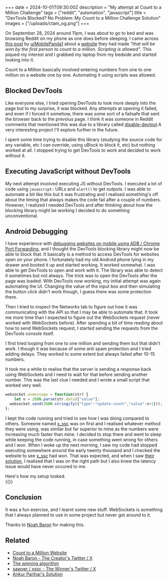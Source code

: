 +++
date = 2024-10-01T09:30:00Z
description = "My attempt at Count to a Million Challenge"
tags = ["reddit", "automation", "javascript"]
title = "DevTools Blocked? No Problem: My Count to a Million Challenge Solution"
images = ["/uploads/ctam_og.png"]
+++

On September 28, 2024 around 11pm, I was about to go to bed and was browsing Reddit on my phone as one does before sleeping. I came across [this post](https://www.reddit.com/r/webdev/comments/1frg8r2/i_built_a_website_that_will_be_won_by_the_first/) by [u/MobilePanda1](https://www.reddit.com/user/MobilePanda1/) about a [website](https://counttoamillion.com/) they had made *"that will be won by the first person to count to a million. Scripting is allowed"*. This piqued my interest and I grabbed my laptop from my bedside and started looking into it.

Count to a Million basically involved entering numbers from one to one million on a website one by one. Automating it using scripts was allowed.

## Blocked DevTools

Like everyone else, I tried opening DevTools to look more deeply into the page but to my surprise, it was blocked. Any attempts at opening it failed, and even if I forced it somehow, there was some sort of a failsafe that sent the browser back to the prevoius page. I think it was someone in Reddit comments that mentioned this was due to a library called [disable-devtool](https://github.com/theajack/disable-devtool).A very interesting project I'll explore further in the future.

I spent some time trying to disable this library (studying the source code for any variable, etc I can override, using uBlock to block it, etc) but nothing worked at all. I stopped trying to get DevTools to work and decided to work without it.

## Executing JavaScript without DevTools

My next attempt involved executing JS without DevTools. I executed a lot of code using `javascript:` URLs and `alert()` to get outputs. I was able to automate a bit like this but it was frustrating and I realised something's off about the timing that always makes the code fail after a couple of numbers. However, I realized I needed DevTools and after thinking about how the blocking library might be working I decided to do something unconventional.

## Android Debugging

I have experience with [debugging websites on mobile using ADB / Chrome Port Forwarding](https://blog.haideralipunjabi.com/posts/testing-pwas-on-mobile-devices-during-development/), and I thought the DevTools blocking library might now be able to block that. It basically is a method to access DevTools for websites open on your phone. I fortunately had my old Android phone lying in my drawer and booted it up and started working. It worked somewhat. I was able to get DevTools to open and work with it. The library was able to detect it sometimes but not always. The trick was to open the DevTools after the page was loaded. With DevTools now working, my initial attempt was again automating the UI. Changing the value of the input box and then simulating the button click didn't work though, I guess there was some protection there.  

Then I tried to inspect the Networks tab to figure out how it was communicating with the API so that I may be able to automate that. It took me more time than I expected to figure out the WebSockets request (never worked with WebSockets before). After spending a bit of time reading about how to send WebSockets request, I started sending the requests from the DevTools console itself. 

I first tried looping from one to one million and sending them but that didn't work. I though it was because of some anti spam protection and I tried adding delays. They worked to some extent but always failed after 10-15 numbers.

It took me a while to realise that the server is sending a response back using WebSockets and I need to wait for that before sending another number. This was the last clue I needed and I wrote a small script that worked very well. 

```js 
websocket.onmessage = function(str) {
    let n = JSON.parse(str.data)["value"];
  websocket.send(JSON.stringify({"type":"update-count","value":n+1}));
};
```

I kept the code running and tried to see how I was doing compared to others. Someone named [x_ssc](https://x.com/x_ssc) was on first and I realised whatever method they were using, was similar but far superior to mine as the numbers were increasing much faster than mine. I decided to stop there and went to sleep while keeping the code running, in case something went wrong for others and I won. When I woke up the next morning, I saw my code had stopped executing somewhere around the early twenty thousand and I checked the website to see [x_ssc](https://x.com/x_ssc) had won. That was expected, and when I saw [their solution](https://x.com/x_ssc/status/1840143647968506129), I realised that I was on the right path but I also knew the latency issue would have never occured to me. 

Here's how my setup looked.  
{{<imgur id="ZxmGBmA" ext="jpeg" class="image-resp" align="center" title="My setup during Count to a Million Challenge">}}
## Conclusion
It was a fun exercise, and I learnt some new stuff. WebSockets is something that I always planned to use in some project but never got around to it.

Thanks to [Noah Baron](https://x.com/noahthebaron) for making this. 

## Related
* [Count to a Million Website](https://counttoamillion.com/)
* [Noah Baron - The Creator's Twitter / X](https://x.com/noahthebaron)
* [The winning algorithm](https://x.com/x_ssc/status/1840143647968506129)
* [sawyer / xssc - The Winner's Twitter / X](https://x.com/x_ssc/)
* [Ankur Parihar's Solution](https://medium.com/@ankurparihar/count-to-million-challange-javascript-2c1b534c2040)